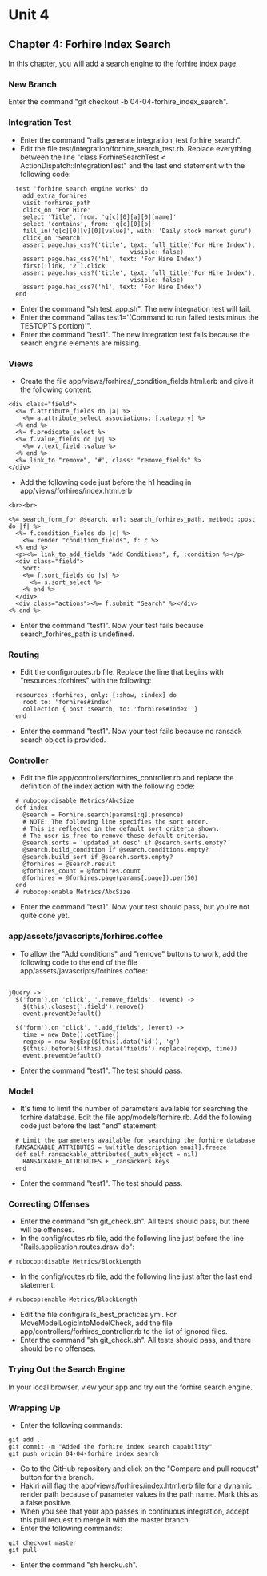 # Unit 4
## Chapter 4: Forhire Index Search

In this chapter, you will add a search engine to the forhire index page.

### New Branch
Enter the command "git checkout -b 04-04-forhire_index_search".

### Integration Test
* Enter the command "rails generate integration_test forhire_search".
* Edit the file test/integration/forhire_search_test.rb.  Replace everything between the line "class ForhireSearchTest < ActionDispatch::IntegrationTest" and the last end statement with the following code:
```
  test 'forhire search engine works' do
    add_extra_forhires
    visit forhires_path
    click_on 'For Hire'
    select 'Title', from: 'q[c][0][a][0][name]'
    select 'contains', from: 'q[c][0][p]'
    fill_in('q[c][0][v][0][value]', with: 'Daily stock market guru')
    click_on 'Search'
    assert page.has_css?('title', text: full_title('For Hire Index'),
                                  visible: false)
    assert page.has_css?('h1', text: 'For Hire Index')
    first(:link, '2').click
    assert page.has_css?('title', text: full_title('For Hire Index'),
                                  visible: false)
    assert page.has_css?('h1', text: 'For Hire Index')
  end
```
* Enter the command "sh test_app.sh".  The new integration test will fail.
* Enter the command "alias test1='(Command to run failed tests minus the TESTOPTS portion)'".
* Enter the command "test1".  The new integration test fails because the search engine elements are missing.

### Views
* Create the file app/views/forhires/_condition_fields.html.erb and give it the following content:
```
<div class="field">
  <%= f.attribute_fields do |a| %>
    <%= a.attribute_select associations: [:category] %>
  <% end %>
  <%= f.predicate_select %>
  <%= f.value_fields do |v| %>
    <%= v.text_field :value %>
  <% end %>
  <%= link_to "remove", '#', class: "remove_fields" %>
</div>
```
* Add the following code just before the h1 heading in app/views/forhires/index.html.erb
```
<br><br>

<%= search_form_for @search, url: search_forhires_path, method: :post do |f| %>
  <%= f.condition_fields do |c| %>
    <%= render "condition_fields", f: c %>
  <% end %>
  <p><%= link_to_add_fields "Add Conditions", f, :condition %></p>
  <div class="field">
    Sort:
    <%= f.sort_fields do |s| %>
      <%= s.sort_select %>
    <% end %>
  </div>
  <div class="actions"><%= f.submit "Search" %></div>
<% end %>
```
* Enter the command "test1".  Now your test fails because search_forhires_path is undefined.

### Routing
* Edit the config/routes.rb file.  Replace the line that begins with "resources :forhires" with the following:
```
  resources :forhires, only: [:show, :index] do
    root to: 'forhires#index'
    collection { post :search, to: 'forhires#index' }
  end
```
* Enter the command "test1". Now your test fails because no ransack search object is provided.

### Controller
* Edit the file app/controllers/forhires_controller.rb and replace the definition of the index action with the following code:
```
  # rubocop:disable Metrics/AbcSize
  def index
    @search = Forhire.search(params[:q].presence)
    # NOTE: The following line specifies the sort order.
    # This is reflected in the default sort criteria shown.
    # The user is free to remove these default criteria.
    @search.sorts = 'updated_at desc' if @search.sorts.empty?
    @search.build_condition if @search.conditions.empty?
    @search.build_sort if @search.sorts.empty?
    @forhires = @search.result
    @forhires_count = @forhires.count
    @forhires = @forhires.page(params[:page]).per(50)
  end
  # rubocop:enable Metrics/AbcSize
```
* Enter the command "test1".  Now your test should pass, but you're not quite done yet.

### app/assets/javascripts/forhires.coffee
* To allow the "Add conditions" and "remove" buttons to work, add the following code to the end of the file app/assets/javascripts/forhires.coffee:
```

jQuery ->
  $('form').on 'click', '.remove_fields', (event) ->
    $(this).closest('.field').remove()
    event.preventDefault()

  $('form').on 'click', '.add_fields', (event) ->
    time = new Date().getTime()
    regexp = new RegExp($(this).data('id'), 'g')
    $(this).before($(this).data('fields').replace(regexp, time))
    event.preventDefault()
```
* Enter the command "test1".  The test should pass.

### Model
* It's time to limit the number of parameters available for searching the forhire database.  Edit the file app/models/forhire.rb.  Add the following code just before the last "end" statement:
```
  # Limit the parameters available for searching the forhire database
  RANSACKABLE_ATTRIBUTES = %w[title description email].freeze
  def self.ransackable_attributes(_auth_object = nil)
    RANSACKABLE_ATTRIBUTES + _ransackers.keys
  end
```
* Enter the command "test1".  The test should pass.

### Correcting Offenses
* Enter the command "sh git_check.sh".  All tests should pass, but there will be offenses.
* In the config/routes.rb file, add the following line just before the line "Rails.application.routes.draw do":
```
# rubocop:disable Metrics/BlockLength
```
* In the config/routes.rb file, add the following line just after the last end statement:
```
# rubocop:enable Metrics/BlockLength
```
* Edit the file config/rails_best_practices.yml.  For MoveModelLogicIntoModelCheck, add the file app/controllers/forhires_controller.rb to the list of ignored files.
* Enter the command "sh git_check.sh".  All tests should pass, and there should be no offenses.

### Trying Out the Search Engine
In your local browser, view your app and try out the forhire search engine.

### Wrapping Up
* Enter the following commands:
```
git add .
git commit -m "Added the forhire index search capability"
git push origin 04-04-forhire_index_search
```
* Go to the GitHub repository and click on the "Compare and pull request" button for this branch.
* Hakiri will flag the app/views/forhires/index.html.erb file for a dynamic render path because of parameter values in the path name.  Mark this as a false positive.
* When you see that your app passes in continuous integration, accept this pull request to merge it with the master branch.
* Enter the following commands:
```
git checkout master
git pull
```
* Enter the command "sh heroku.sh".
